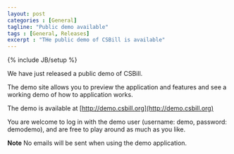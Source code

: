 ```yaml
---
layout: post
categories : [General]
tagline: "Public demo available"
tags : [General, Releases]
excerpt : "THe public demo of CSBill is available"
---
```

{% include JB/setup %}

We have just released a public demo of CSBill.

The demo site allows you to preview the application and features and see a working demo of how to application works.

The demo is available at [http://demo.csbill.org](http://demo.csbill.org)

You are welcome to log in with the demo user (username: demo, password: demodemo), and are free to play around as much as you like.

**Note** No emails will be sent when using the demo application.